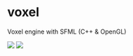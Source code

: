 voxel
=====

Voxel engine with SFML (C++ &amp; OpenGL)


<img src="https://raw.github.com/danbraik/voxel/dev/screen_islands.png"/>

<img src="https://raw.github.com/danbraik/voxel/dev/screen_xor.png"/>
